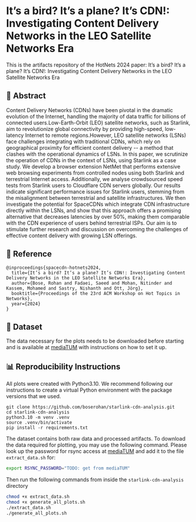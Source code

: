 # It’s a bird? It’s a plane? It’s CDN!: Investigating Content Delivery Networks in the LEO Satellite Networks Era

This is the artifacts repository of the HotNets 2024 paper: It’s a bird? It’s a plane? It’s CDN!: Investigating Content Delivery Networks in the LEO Satellite Networks Era

## 📖 Abstract
Content Delivery Networks (CDNs) have been pivotal in the dramatic evolution of the Internet, handling the majority of data traffic for billions of connected users.Low-Earth-Orbit (LEO) satellite networks, such as Starlink, aim to revolutionize global connectivity by providing high-speed, low-latency Internet to remote regions.However, LEO satellite networks (LSNs) face challenges integrating with traditional CDNs, which rely on geographical proximity for efficient content delivery -- a method that clashes with the operational dynamics of LSNs. In this paper, we scrutinize the operation of CDNs in the context of LSNs, using Starlink as a case study. We develop a browser extension NetMet that performs extensive web browsing experiments from controlled nodes using both Starlink and terrestrial Internet access. Additionally, we analyse crowdsourced speed tests from Starlink users to Cloudflare CDN servers globally. Our results indicate significant performance issues for Starlink users, stemming from the misalignment between terrestrial and satellite infrastructures. We then investigate the potential for SpaceCDNs which integrate CDN infrastructure directly within the LSNs, and show that this approach offers a promising alternative that decreases latencies by over 50%, making them comparable with the CDN experience of users behind terrestrial ISPs. Our aim is to stimulate further research and discussion on overcoming the challenges of effective content delivery with growing LSN offerings.

## 📝 Reference 
```
@inproceedings{spacecdn-hotnets2024,
  title={It’s a bird? It’s a plane? It’s CDN!: Investigating Content Delivery Networks in the LEO Satellite Networks Era},
  author={Bose, Rohan and Fadaei, Saeed and Mohan, Nitinder and Kassem, Mohamed and Sastry, Nishanth and Ott, Jörg},
  booktitle={Proceedings of the 23rd ACM Workshop on Hot Topics in Networks},
  year={2024}
}
```

## 💾 Dataset

The data necessary for the plots needs to be downloaded before starting and is available at [mediaTUM](https://mediatum.ub.tum.de/1756495) with instructions on how to set it up. 


## 📊 Reproducibility Instructions
All plots were created with Python3.10. We recommend following our instructions to create a virtual Python environment with the package versions that we used.

```
git clone https://github.com/boserohan/starlink-cdn-analysis.git
cd starlink-cdn-analysis
python3.10 -m venv .venv
source .venv/bin/activate
pip install -r requirements.txt
```

The dataset contains both raw data and processed artifacts. To download the data required for plotting, you may use the following command. Please look up the password for rsync access at [mediaTUM](https://mediatum.ub.tum.de/1756495) and add it to the file ```extract_data.sh``` for:

```sh
export RSYNC_PASSWORD="TODO: get from mediaTUM"
```

Then run the following commands from inside the ```starlink-cdn-analysis``` directory
``` sh
chmod +x extract_data.sh
chmod +x generate_all_plots.sh
./extract_data.sh
./generate_all_plots.sh
```